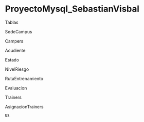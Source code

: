 # ProyectoMysql_SebastianVisbal

Tablas

SedeCampus

Campers

Acudiente

Estado

NivelRiesgo

RutaEntrenamiento

Evaluacion

Trainers

AsignacionTrainers

```sql
US

```


```sql

```